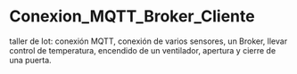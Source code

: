 # Conexion_MQTT_Broker_Cliente
taller de Iot: conexión MQTT, conexión de varios sensores, un Broker, llevar control de temperatura, encendido de un ventilador, apertura y cierre de una puerta.
